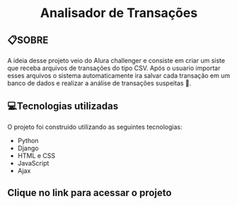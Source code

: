 <h1 align="center"> Analisador de Transações </h1>

## 📋SOBRE

A ideia desse projeto veio do Alura challenger e consiste em criar um siste que receba arquivos de transações do tipo CSV. Após o usuario importar esses arquivos o sistema automaticamente ira salvar cada transação em um banco de dados e realizar a análise de transações suspeitas 📒.

## 💻Tecnologias utilizadas

O projeto foi construido utilizando as seguintes tecnologias:

- Python
- Django
- HTML e CSS
- JavaScript
- Ajax

## Clique no link para acessar o projeto

